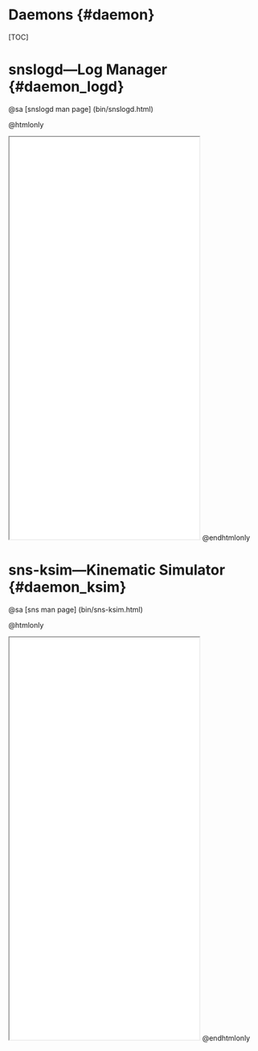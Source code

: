 Daemons {#daemon}
=================

[TOC]


snslogd&mdash;Log Manager {#daemon_logd}
=====================================

@sa [snslogd man page] (bin/snslogd.html)

@htmlonly
<iframe src="bin/snslogd.html"
        height="800"
        width="75%"
        >

</iframe>
@endhtmlonly


sns-ksim&mdash;Kinematic Simulator {#daemon_ksim}
=============================================

@sa [sns man page] (bin/sns-ksim.html)

@htmlonly
<iframe src="bin/sns-ksim.html"
        height="800"
        width="75%"
        >

</iframe>
@endhtmlonly
